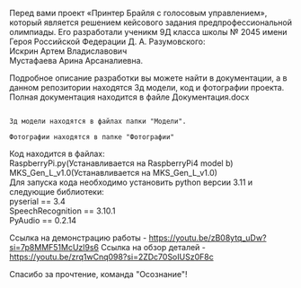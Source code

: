 Перед вами проект «Принтер Брайля с голосовым управлением», который является решением кейсового задания предпрофессиональной олимпиады.
Его разработали ученикм 9Д класса школы № 2045 имени Героя Российской Федерации Д. А. Разумовского:                            
Искрин Артем Владиславович                                                                      
Мустафаева Арина Арсаналиевна.                                                                           

Подробное описание разработки вы можете найти в документации, а в данном репозитории находятся 3д модели, код и фотографии проекта.                                                                                                                                                                                                               Полная документация находится в файле Документация.docx                                                          
            
                                                                                                                 Зд модели находятся в файлах папки "Модели".                                                                           
                                                                                                                 Фотографии находятся в папке "Фотографии"
                                                                                                                 
Код находится в файлах:                                    
RaspberryPi.py(Устанавливается на RaspberryPi4 model b)                                  
MKS_Gen_L_v1.0(Устанавливается на MKS_Gen_L_v1.0)                                                 
Для запуска кода необходимо установить python версии  3.11 и следующие библиотеки:                                                   
pyserial == 3.4                                                                                                    
SpeechRecognition == 3.10.1                                                  
PyAudio ==  0.2.14                                                                                                            

Ссылка на демонстрацию работы - https://youtu.be/zB08ytq_uDw?si=7p8MMF51McUzl9s6
Ссылка на обзор деталей - https://youtu.be/zrq1wCnq098?si=2ZDc70SoIUSz0F8c                                                       

Спасибо за прочтение, команда "Осознание"!                                                  
 
